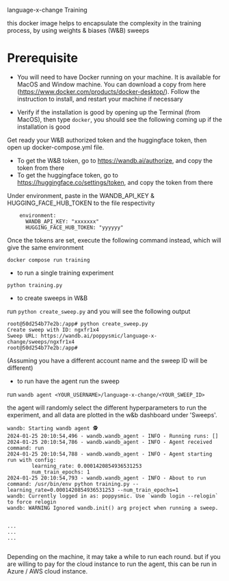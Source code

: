 language-x-change Training

this docker image helps to encapsulate the complexity in the training process, by using weights & biases (W&B) sweeps

# Prerequisite 

- You will need to have Docker running on your machine. It is available for MacOS and Window machine. You can download a copy from here (https://www.docker.com/products/docker-desktop/). Follow the instruction to install, and restart your machine if necessary

- Verify if the installation is good by opening up the Terminal (from MacOS), then type `docker`, you should see the following coming up if the installation is good


Get ready your W&B authorized token and the huggingface token, then open up docker-compose.yml file.

 - To get the W&B token, go to https://wandb.ai/authorize, and copy the token from there
 - To get the huggingface token, go to https://huggingface.co/settings/token, and copy the token from there

Under environment, paste in the WANDB_API_KEY & HUGGING_FACE_HUB_TOKEN to the file respectivity

```
    environment:
      WANDB_API_KEY: "xxxxxxx"
      HUGGING_FACE_HUB_TOKEN: "yyyyyy"

```

Once the tokens are set, execute the following command instead, which will give the same environment
```
docker compose run training
```


- to run a single training experiment

```
python training.py
```

- to create sweeps in W&B

run `python create_sweep.py` and you will see the following output

```
root@50d254b77e2b:/app# python create_sweep.py 
Create sweep with ID: ngxfr1x4
Sweep URL: https://wandb.ai/poppysmic/language-x-change/sweeps/ngxfr1x4
root@50d254b77e2b:/app# 

```

(Assuming you have a different account name and the sweep ID will be different)


- to run have the agent run the sweep

run `wandb agent <YOUR_USERNAME>/language-x-change/<YOUR_SWEEP_ID>`

the agent will randomly select the different hyperparameters to run the experiment, and all data are plotted in the w&b dashboard under 'Sweeps'.

```
wandb: Starting wandb agent 🕵️
2024-01-25 20:10:54,496 - wandb.wandb_agent - INFO - Running runs: []
2024-01-25 20:10:54,786 - wandb.wandb_agent - INFO - Agent received command: run
2024-01-25 20:10:54,788 - wandb.wandb_agent - INFO - Agent starting run with config:
        learning_rate: 0.0001420854936531253
        num_train_epochs: 1
2024-01-25 20:10:54,793 - wandb.wandb_agent - INFO - About to run command: /usr/bin/env python training.py --learning_rate=0.0001420854936531253 --num_train_epochs=1
wandb: Currently logged in as: poppysmic. Use `wandb login --relogin` to force relogin
wandb: WARNING Ignored wandb.init() arg project when running a sweep.


...
...
...


```

Depending on the machine, it may take a while to run each round. but if you are willing to pay for the cloud instance to run the agent, this can be run in Azure / AWS cloud instance.
